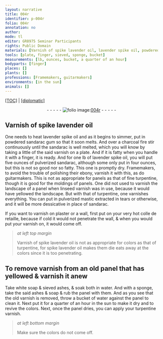 ```yaml
---
layout: narrative
title: 004r
identifier: p-004r
folio: 004r
annotation: no
author:
mode: tl
editor: GR8975 Seminar Participants
rights: Public Domain
materials: [Varnish of spike lavender oil, lavender spike oil, powdered sandarac gum, charcoal, sandarac, varnish, pulverized sandarac, ebony, fine turpentine, linseed varnish, turpentine, pulverized mastic, plaster, colle de retaille, spike lavender oil, white soap, sieved ashes, water, ashes, soap, turpentine varnish]
tools: [plate, finger, sieved, sponge, bucket]
measurements: [lb, ounces, bucket, a quarter of an hour]
bodyparts: [finger]
places: []
plants: []
professions: [Framemakers, guitarmakers]
environments: [in the sun]
animals: []
---
```


<p><a href="{{ site.baseurl }}/translation/" target="_blank">[TOC]</a> | <a href="{{ site.baseurl }}/texts/p-004r_tc/">[diplomatic]</a></p><div class="folio" align="center">- - - - - <a href="http://gallica.bnf.fr/ark:/12148/btv1b10500001g/f13.image" target="_blank"><img src="https://cu-mkp.github.io/2017-workshop-edition/assets/photo-icon.png" alt="folio image: " style="display:inline-block; margin-bottom:-3px;"/>004r</a> - - - - - </div>  
  

## <span class="m">Varnish of spike lavender oil</span>

 
One needs to heat <span class="m">lavender spike oil</span> and as it begins to simmer, put in <span class="m">powdered sandarac gum</span> so that it soon melts. And over a <span class="m">charcoal</span> fire stir continuously until the <span class="m">sandarac</span> is well melted, which you will know by taking a little of the said <span class="m">varnish</span> on a <span class="tl">plate</span>. And if it is fatty when you handle it with a <span class="tl"><span class="bp">finger</span></span>, it is ready. And for one <span class="ms">lb</span> of <span class="m">lavender spike oil</span>, you will put five <span class="ms">ounces</span> of <span class="m">pulverized sandarac</span>, although some only put in four <span class="ms">ounces</span>, but this is not so good nor so fatty. This one is promptly dry. <span class="pro">Framemakers</span>, to avoid the trouble of polishing their <span class="m">ebony</span>, varnish it with this, as do <span class="pro">guitarmakers</span>. This is not as appropriate for panels as that of <span class="m">fine turpentine</span>, though it is good for the moldings of panels. One did not used to varnish the landscape of a panel when <span class="m">linseed varnish</span> was in use, because it would have yellowed the landscape. But with that of <span class="m">turpentine</span>, one varnishes everything. You can put in <span class="m">pulverized mastic</span> extracted in tears or otherwise, and it will be more dessicative in place of <span class="m">sandarac</span>.
 
If you want to varnish on <span class="m">plaster</span> or a wall, first put on your very hot <span class="m">colle de retaille</span>, because if cold it would not penetrate the wall, & when you would put your <span class="m">varnish</span> on, it would come off.
 
> *at left top margin*
> 
> 
>   <span class="m">Varnish of spike lavender oil</span> is not as appropriate for colors as that of <span class="m">turpentine</span>, for <span class="m">spike lavender oil</span> <span class="del">makes them die</span> <span class="add">eats away at</span> the colors since it is too penetrating.
 
 
  

## To remove <span class="m">varnish</span> from an old panel that has yellowed & varnish it anew

 
Take <span class="m">white soap</span> & <span class="m"><span class="tl">sieved</span> ashes</span>, & soak both in <span class="m">water</span>. And with a <span class="tl">sponge</span>, take the said <span class="m">ashes</span> & <span class="m">soap</span> & rub the panel with them. And as you see that the old <span class="m">varnish</span> is removed, throw a <span class="tl"><span class="ms">bucket</span></span> of <span class="m">water</span> against the panel to clean it. Next put it for <span class="ms"><span class="tmp">a quarter of an hour</span></span> <span class="env">in the sun</span> to make it dry and to revive the colors. Next, once the panel dries, you can apply your <span class="m">turpentine varnish</span>.
 
> *at left bottom margin*
> 
> 
>   Make sure the colors do not come off.
 
